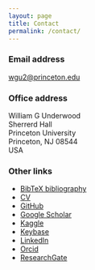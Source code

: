 ```yaml
---
layout: page
title: Contact
permalink: /contact/
---
```


### Email address
[wgu2@princeton.edu](mailto:wgu@princeton.edu)

### Office address
William G Underwood <br>
Sherrerd Hall <br>
Princeton University <br>
Princeton,
NJ 08544 <br>
USA

### Other links
- [BibTeX bibliography](https://github.com/WGUNDERWOOD/wgu-cv/raw/master/WGUnderwood.bib)
- [CV](https://github.com/WGUNDERWOOD/wgu-cv/raw/master/WGUnderwood.pdf)
- [GitHub](https://github.com/WGUNDERWOOD)
- [Google Scholar](https://scholar.google.co.uk/citations?user=4rtNN4wAAAAJ&hl=en)
- [Kaggle](https://www.kaggle.com/wgunderwood)
- [Keybase](https://keybase.io/wgunderwood/chat)
- [LinkedIn](https://www.linkedin.com/in/william--underwood/)
- [Orcid](https://orcid.org/0000-0003-4604-1548)
- [ResearchGate](https://www.researchgate.net/profile/William_Underwood6)
